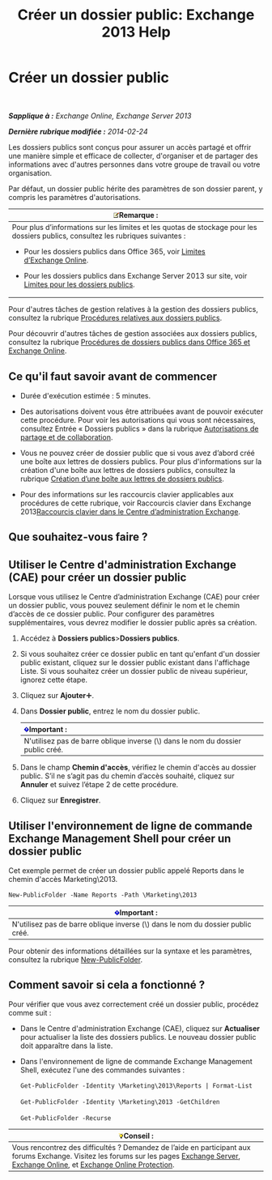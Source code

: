 ﻿---
title: 'Créer un dossier public: Exchange 2013 Help'
TOCTitle: Créer un dossier public
ms:assetid: 6d252e60-c8d0-4efd-b9d7-ba5284a6f8ab
ms:mtpsurl: https://technet.microsoft.com/fr-fr/library/Bb691104(v=EXCHG.150)
ms:contentKeyID: 50478392
ms.date: 04/24/2018
mtps_version: v=EXCHG.150
f1_keywords:
- Microsoft.Exchange.Management.PublicFolders.NewPublicFolderWizardForm.NewPublicFolderWizardPage
ms.translationtype: HT
---

# Créer un dossier public

 

_**Sapplique à :** Exchange Online, Exchange Server 2013_

_**Dernière rubrique modifiée :** 2014-02-24_

Les dossiers publics sont conçus pour assurer un accès partagé et offrir une manière simple et efficace de collecter, d'organiser et de partager des informations avec d'autres personnes dans votre groupe de travail ou votre organisation.

Par défaut, un dossier public hérite des paramètres de son dossier parent, y compris les paramètres d'autorisations.

<table>
<colgroup>
<col style="width: 100%" />
</colgroup>
<thead>
<tr class="header">
<th><img src="images/JJ159664.note(EXCHG.150).gif" title="Remarque" alt="Remarque" />Remarque :</th>
</tr>
</thead>
<tbody>
<tr class="odd">
<td>Pour plus d’informations sur les limites et les quotas de stockage pour les dossiers publics, consultez les rubriques suivantes :
<ul>
<li><p>Pour les dossiers publics dans Office 365, voir <a href="https://go.microsoft.com/fwlink/?linkid=391188">Limites d’Exchange Online</a>.</p></li>
<li><p>Pour les dossiers publics dans Exchange Server 2013 sur site, voir <a href="limits-for-public-folders-exchange-2013-help.md">Limites pour les dossiers publics</a>.</p></li>
</ul></td>
</tr>
</tbody>
</table>


Pour d'autres tâches de gestion relatives à la gestion des dossiers publics, consultez la rubrique [Procédures relatives aux dossiers publics](public-folder-procedures-exchange-2013-help.md).

Pour découvrir d'autres tâches de gestion associées aux dossiers publics, consultez la rubrique [Procédures de dossiers publics dans Office 365 et Exchange Online](https://technet.microsoft.com/fr-fr/library/jj966272\(v=exchg.150\)).

## Ce qu'il faut savoir avant de commencer

  - Durée d'exécution estimée : 5 minutes.

  - Des autorisations doivent vous être attribuées avant de pouvoir exécuter cette procédure. Pour voir les autorisations qui vous sont nécessaires, consultez Entrée « Dossiers publics » dans la rubrique [Autorisations de partage et de collaboration](sharing-and-collaboration-permissions-exchange-2013-help.md).

  - Vous ne pouvez créer de dossier public que si vous avez d’abord créé une boîte aux lettres de dossiers publics. Pour plus d'informations sur la création d'une boîte aux lettres de dossiers publics, consultez la rubrique [Création d’une boîte aux lettres de dossiers publics](create-a-public-folder-mailbox-exchange-2013-help.md).

  - Pour des informations sur les raccourcis clavier applicables aux procédures de cette rubrique, voir Raccourcis clavier dans Exchange 2013[Raccourcis clavier dans le Centre d’administration Exchange](keyboard-shortcuts-in-the-exchange-admin-center-exchange-online-protection-help.md).

## Que souhaitez-vous faire ?

## Utiliser le Centre d'administration Exchange (CAE) pour créer un dossier public

Lorsque vous utilisez le Centre d’administration Exchange (CAE) pour créer un dossier public, vous pouvez seulement définir le nom et le chemin d’accès de ce dossier public. Pour configurer des paramètres supplémentaires, vous devrez modifier le dossier public après sa création.

1.  Accédez à **Dossiers publics**\>**Dossiers publics**.

2.  Si vous souhaitez créer ce dossier public en tant qu'enfant d'un dossier public existant, cliquez sur le dossier public existant dans l'affichage Liste. Si vous souhaitez créer un dossier public de niveau supérieur, ignorez cette étape.

3.  Cliquez sur **Ajouter**![Icône Ajouter](images/JJ218640.c1e75329-d6d7-4073-a27d-498590bbb558(EXCHG.150).gif "Icône Ajouter").

4.  Dans **Dossier public**, entrez le nom du dossier public.
    
    <table>
    <thead>
    <tr class="header">
    <th><img src="images/JJ159813.important(EXCHG.150).gif" title="Important" alt="Important" />Important :</th>
    </tr>
    </thead>
    <tbody>
    <tr class="odd">
    <td>N'utilisez pas de barre oblique inverse (\) dans le nom du dossier public créé.</td>
    </tr>
    </tbody>
    </table>


5.  Dans le champ **Chemin d'accès**, vérifiez le chemin d'accès au dossier public. S’il ne s’agit pas du chemin d’accès souhaité, cliquez sur **Annuler** et suivez l’étape 2 de cette procédure.

6.  Cliquez sur **Enregistrer**.

## Utiliser l'environnement de ligne de commande Exchange Management Shell pour créer un dossier public

Cet exemple permet de créer un dossier public appelé Reports dans le chemin d'accès Marketing\\2013.

    New-PublicFolder -Name Reports -Path \Marketing\2013

<table>
<thead>
<tr class="header">
<th><img src="images/JJ159813.important(EXCHG.150).gif" title="Important" alt="Important" />Important :</th>
</tr>
</thead>
<tbody>
<tr class="odd">
<td>N'utilisez pas de barre oblique inverse (\) dans le nom du dossier public créé.</td>
</tr>
</tbody>
</table>


Pour obtenir des informations détaillées sur la syntaxe et les paramètres, consultez la rubrique [New-PublicFolder](https://technet.microsoft.com/fr-fr/library/aa996405\(v=exchg.150\)).

## Comment savoir si cela a fonctionné ?

Pour vérifier que vous avez correctement créé un dossier public, procédez comme suit :

  - Dans le Centre d'administration Exchange (CAE), cliquez sur **Actualiser** pour actualiser la liste des dossiers publics. Le nouveau dossier public doit apparaître dans la liste.

  - Dans l'environnement de ligne de commande Exchange Management Shell, exécutez l'une des commandes suivantes :
    
        Get-PublicFolder -Identity \Marketing\2013\Reports | Format-List
    
        Get-PublicFolder -Identity \Marketing\2013 -GetChildren
    
        Get-PublicFolder -Recurse

<table>
<thead>
<tr class="header">
<th><img src="images/Bb125224.tip(EXCHG.150).gif" title="Conseil" alt="Conseil" />Conseil :</th>
</tr>
</thead>
<tbody>
<tr class="odd">
<td>Vous rencontrez des difficultés ? Demandez de l’aide en participant aux forums Exchange. Visitez les forums sur les pages <a href="https://go.microsoft.com/fwlink/p/?linkid=60612">Exchange Server</a>, <a href="https://go.microsoft.com/fwlink/p/?linkid=267542">Exchange Online</a>, et <a href="https://go.microsoft.com/fwlink/p/?linkid=285351">Exchange Online Protection</a>.</td>
</tr>
</tbody>
</table>

